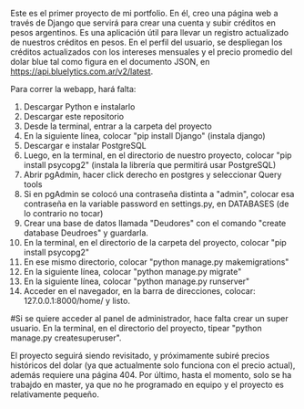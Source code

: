 Este es el primer proyecto de mi portfolio. En él, creo una página web a través de Django que servirá para crear una cuenta y subir créditos en pesos argentinos. Es una aplicación útil para llevar un registro actualizado de nuestros créditos en pesos.
En el perfil del usuario, se despliegan los créditos actualizados con los intereses mensuales y el precio promedio del dolar blue tal como figura en el documento JSON, en https://api.bluelytics.com.ar/v2/latest.

Para correr la webapp, hará falta:
1) Descargar Python e instalarlo
2) Descargar este repositorio
3) Desde la terminal, entrar a la carpeta del proyecto
4) En la siguiente línea, colocar "pip install Django" (instala django)
5) Descargar e instalar PostgreSQL 
6) Luego, en la terminal, en el directorio de nuestro proyecto, colocar "pip install psycopg2" (instala la librería que permitirá usar PostgreSQL) 
7) Abrir pgAdmin, hacer click derecho en postgres y seleccionar Query tools
8) Si en pgAdmin se colocó una contraseña distinta a "admin", colocar esa contraseña en la variable password en settings.py, en DATABASES (de lo contrario no tocar)
9) Crear una base de datos llamada "Deudores" con el comando "create database Deudroes" y guardarla.
10) En la terminal, en el directorio de la carpeta del proyecto, colocar "pip install psycopg2"
11) En ese mismo directorio, colocar "python manage.py makemigrations"
12) En la siguiente línea, colocar "python manage.py migrate"
13) En la siguiente línea, colocar "python manage.py runserver"
14) Acceder en el navegador, en la barra de direcciones, colocar: 127.0.0.1:8000/home/ y listo.

#Si se quiere acceder al panel de administrador, hace falta crear un super usuario. En la terminal, en el directorio del proyecto, tipear "python manage.py createsuperuser".

El proyecto seguirá siendo revisitado, y próximamente subiré precios históricos del dolar (ya que actualmente solo funciona con el precio actual), además requiere una página 404.
Por último, hasta el momento, solo se ha trabajdo en master, ya que no he programado en equipo y el proyecto es relativamente pequeño.
